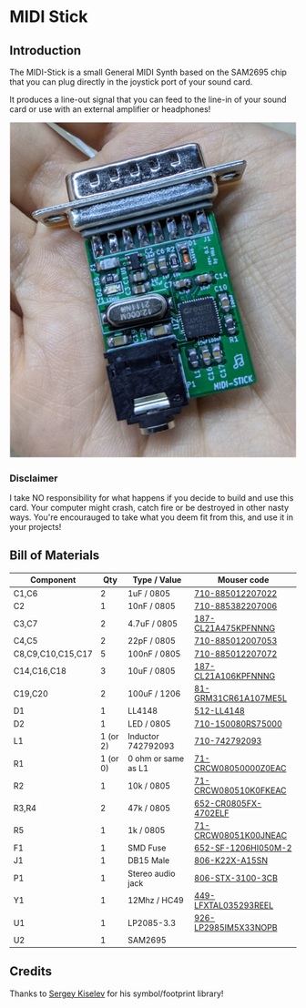 # MIDI Stick

## Introduction

The MIDI-Stick is a small General MIDI Synth based on the SAM2695 chip that you can plug directly in the joystick port of your sound card.

It produces a line-out signal that you can feed to the line-in of your sound card or use with an external amplifier or headphones!

![MIDI-Stick](pics/midistick.jpg)

### Disclaimer

I take NO responsibility for what happens if you decide to build and use this card. Your computer might crash, catch fire or be destroyed in other nasty ways.
You're encourauged to take what you deem fit from this, and use it in your projects!


## Bill of Materials

| Component         | Qty | Type / Value        | Mouser code           |
| ----------------- | --- | ------------------- | --------------------- |
| C1,C6             | 2   | 1uF / 0805          | [710-885012207022](https://www.mouser.it/ProductDetail/710-885012207022) |
| C2                | 1   | 10nF / 0805         | [710-885382207006](https://www.mouser.it/ProductDetail/710-885382207006) |
| C3,C7             | 2   | 4.7uF / 0805        | [187-CL21A475KPFNNNG](https://www.mouser.it/ProductDetail/187-CL21A475KPFNNNG) |
| C4,C5             | 2   | 22pF / 0805         | [710-885012007053](https://www.mouser.it/ProductDetail/710-885012007053) |
| C8,C9,C10,C15,C17 | 5   | 100nF / 0805        | [710-885012207072](https://www.mouser.it/ProductDetail/710-885012207072) |
| C14,C16,C18       | 3   | 10uF / 0805         | [187-CL21A106KPFNNNG](https://www.mouser.it/ProductDetail/187-CL21A106KPFNNNG) |
| C19,C20           | 2   | 100uF / 1206        | [81-GRM31CR61A107ME5L](https://www.mouser.it/ProductDetail/81-GRM31CR61A107ME5L) |
| D1                | 1   | LL4148              | [512-LL4148](https://www.mouser.it/ProductDetail/512-LL4148) |
| D2                | 1   | LED / 0805          | [710-150080RS75000](https://www.mouser.it/ProductDetail/710-150080RS75000) |
| L1                | 1 (or 2)  | Inductor 742792093  | [710-742792093](https://www.mouser.it/ProductDetail/710-742792093) |
| R1                | 1 (or 0)  | 0 ohm or same as L1 | [71-CRCW08050000Z0EAC](https://www.mouser.it/ProductDetail/71-CRCW08050000Z0EAC) |
| R2                | 1   | 10k / 0805          | [71-CRCW080510K0FKEAC](https://www.mouser.it/ProductDetail/71-CRCW080510K0FKEAC) |
| R3,R4             | 2   | 47k / 0805          | [652-CR0805FX-4702ELF](https://www.mouser.it/ProductDetail/652-CR0805FX-4702ELF) |
| R5                | 1   | 1k / 0805           | [71-CRCW08051K00JNEAC](https://www.mouser.it/ProductDetail/71-CRCW08051K00JNEAC) |
| F1                | 1   | SMD Fuse            | [652-SF-1206HI050M-2](https://www.mouser.it/ProductDetail/652-SF-1206HI050M-2) |
| J1                | 1   | DB15 Male           | [806-K22X-A15SN](https://www.mouser.it/ProductDetail/806-K22X-A15SN) |
| P1                | 1   | Stereo audio jack   | [806-STX-3100-3CB](https://www.mouser.it/ProductDetail/806-STX-3100-3CB) |
| Y1                | 1   | 12Mhz / HC49        | [449-LFXTAL035293REEL](https://www.mouser.it/ProductDetail/449-LFXTAL035293REEL) |
| U1                | 1   | LP2085-3.3          | [926-LP2985IM5X33NOPB](https://www.mouser.it/ProductDetail/926-LP2985IM5X33NOPB) |
| U2                | 1   | SAM2695             | |


## Credits

Thanks to [Sergey Kiselev](https://github.com/skiselev) for his symbol/footprint library!

